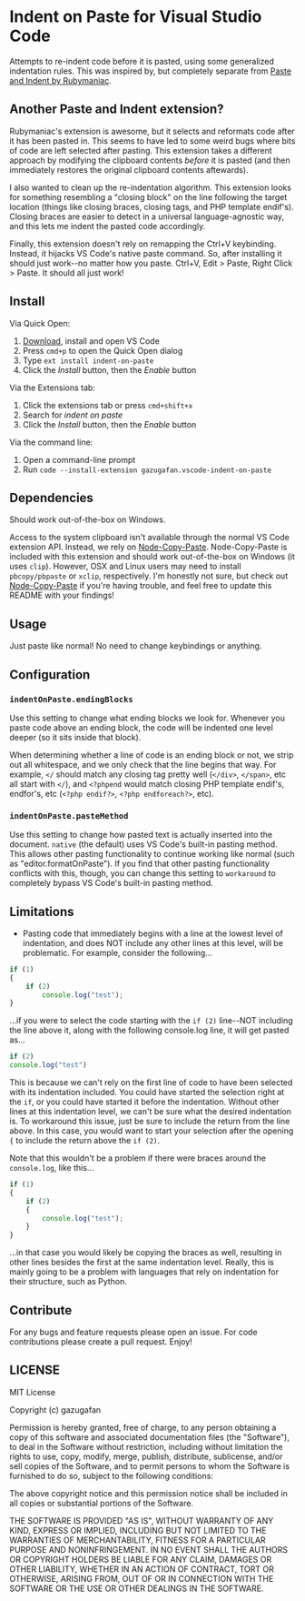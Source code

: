 # Indent on Paste for Visual Studio Code

Attempts to re-indent code before it is pasted, using some generalized indentation rules. This was inspired by, but completely separate from [Paste and Indent by Rubymaniac](https://github.com/rubymaniac/vscode-paste-and-indent).

## Another Paste and Indent extension?
Rubymaniac's extension is awesome, but it selects and reformats code after it has been pasted in. This seems to have led to some weird bugs where bits of code are left selected after pasting. This extension takes a different approach by modifying the clipboard contents *before* it is pasted (and then immediately restores the original clipboard contents aftewards).

I also wanted to clean up the re-indentation algorithm. This extension looks for something resembling a "closing block" on the line following the target location (things like closing braces, closing tags, and PHP template endif's). Closing braces are easier to detect in a universal language-agnostic way, and this lets me indent the pasted code accordingly.

Finally, this extension doesn't rely on remapping the Ctrl+V keybinding. Instead, it hijacks VS Code's native paste command. So, after installing it should just work--no matter how you paste. Ctrl+V, Edit > Paste, Right Click > Paste. It should all just work!

## Install

Via Quick Open:

1. [Download](https://code.visualstudio.com/download), install and open VS Code
2. Press `cmd+p` to open the Quick Open dialog
3. Type `ext install indent-on-paste`
4. Click the *Install* button, then the *Enable* button

Via the Extensions tab:

1. Click the extensions tab or press `cmd+shift+x`
2. Search for *indent on paste*
3. Click the *Install* button, then the *Enable* button

Via the command line:

1. Open a command-line prompt
2. Run `code --install-extension gazugafan.vscode-indent-on-paste`

## Dependencies
Should work out-of-the-box on Windows.

Access to the system clipboard isn't available through the normal VS Code extension API. Instead, we rely on [Node-Copy-Paste](https://github.com/xavi-/node-copy-paste). Node-Copy-Paste is included with this extension and should work out-of-the-box on Windows (it uses `clip`). However, OSX and Linux users may need to install `pbcopy/pbpaste` or `xclip`, respectively. I'm honestly not sure, but check out [Node-Copy-Paste](https://github.com/xavi-/node-copy-paste) if you're having trouble, and feel free to update this README with your findings!

## Usage

Just paste like normal! No need to change keybindings or anything.


## Configuration
### `indentOnPaste.endingBlocks`
Use this setting to change what ending blocks we look for. Whenever you paste code above an ending block, the code will be indented one level deeper (so it sits inside that block).

When determining whether a line of code is an ending block or not, we strip out all whitespace, and we only check that the line begins that way. For example, `</` should match any closing tag pretty well (`</div>`, `</span>`, etc all start with `</`), and `<?phpend` would match closing PHP template endif's, endfor's, etc (`<?php endif?>`, `<?php endforeach?>`, etc).

### `indentOnPaste.pasteMethod`
Use this setting to change how pasted text is actually inserted into the document. `native` (the default) uses VS Code's built-in pasting method. This allows other pasting functionality to continue working like normal (such as "editor.formatOnPaste"). If you find that other pasting functionality conflicts with this, though, you can change this setting to `workaround` to completely bypass VS Code's built-in pasting method.

## Limitations

* Pasting code that immediately begins with a line at the lowest level of indentation, and does NOT include any other lines at this level, will be problematic. For example, consider the following...
```ts
if (1)
{
	if (2)
		console.log("test");
}
```
...if you were to select the code starting with the `if (2)` line--NOT including the line above it, along with the following console.log line, it will get pasted as...
```ts
if (2)
console.log("test")
```
This is because we can't rely on the first line of code to have been selected with its indentation included. You could have started the selection right at the `if`, or you could have started it before the indentation. Without other lines at this indentation level, we can't be sure what the desired indentation is. To workaround this issue, just be sure to include the return from the line above. In this case, you would want to start your selection after the opening `{` to include the return above the `if (2)`.

Note that this wouldn't be a problem if there were braces around the `console.log`, like this...
```ts
if (1)
{
	if (2)
	{
		console.log("test");
	}
}
```
...in that case you would likely be copying the braces as well, resulting in other lines besides the first at the same indentation level. Really, this is mainly going to be a problem with languages that rely on indentation for their structure, such as Python.

## Contribute

For any bugs and feature requests please open an issue. For code contributions please create a pull request. Enjoy!

## LICENSE

MIT License

Copyright (c) gazugafan

Permission is hereby granted, free of charge, to any person obtaining a copy
of this software and associated documentation files (the "Software"), to deal
in the Software without restriction, including without limitation the rights
to use, copy, modify, merge, publish, distribute, sublicense, and/or sell
copies of the Software, and to permit persons to whom the Software is
furnished to do so, subject to the following conditions:

The above copyright notice and this permission notice shall be included in all
copies or substantial portions of the Software.

THE SOFTWARE IS PROVIDED "AS IS", WITHOUT WARRANTY OF ANY KIND, EXPRESS OR
IMPLIED, INCLUDING BUT NOT LIMITED TO THE WARRANTIES OF MERCHANTABILITY,
FITNESS FOR A PARTICULAR PURPOSE AND NONINFRINGEMENT. IN NO EVENT SHALL THE
AUTHORS OR COPYRIGHT HOLDERS BE LIABLE FOR ANY CLAIM, DAMAGES OR OTHER
LIABILITY, WHETHER IN AN ACTION OF CONTRACT, TORT OR OTHERWISE, ARISING FROM,
OUT OF OR IN CONNECTION WITH THE SOFTWARE OR THE USE OR OTHER DEALINGS IN THE
SOFTWARE.
